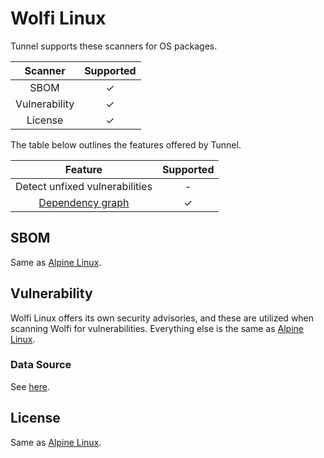 # Wolfi Linux
Tunnel supports these scanners for OS packages.

|    Scanner    | Supported |
| :-----------: | :-------: |
|     SBOM      |     ✓     |
| Vulnerability |     ✓     |
|    License    |     ✓     |

The table below outlines the features offered by Tunnel.

|               Feature                | Supported |
|:------------------------------------:|:---------:|
|    Detect unfixed vulnerabilities    |     -     |
| [Dependency graph][dependency-graph] |     ✓     |

## SBOM
Same as [Alpine Linux](alpine.md#sbom).

## Vulnerability
Wolfi Linux offers its own security advisories, and these are utilized when scanning Wolfi for vulnerabilities.
Everything else is the same as [Alpine Linux](alpine.md#vulnerability).

### Data Source
See [here](../../scanner/vulnerability.md#data-sources).

## License
Same as [Alpine Linux](alpine.md#license).

[dependency-graph]: ../../configuration/reporting.md#show-origins-of-vulnerable-dependencies
[secdb]: https://packages.wolfi.dev/os/security.json